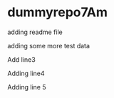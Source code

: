 # dummyrepo7Am

adding readme file

adding some more test data

Add line3

Adding line4

Adding line 5
